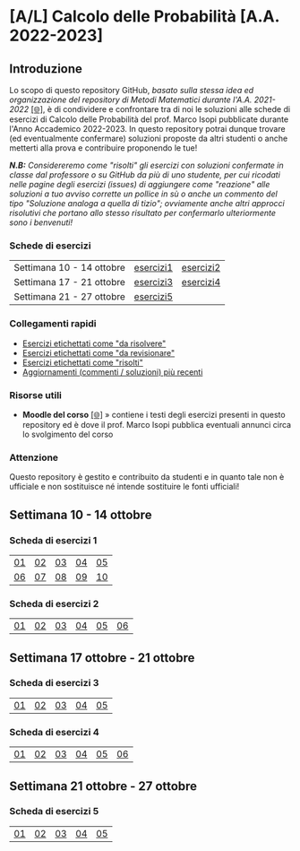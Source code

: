 # [A/L] Calcolo delle Probabilità [A.A. 2022-2023]

## Introduzione

Lo scopo di questo repository GitHub, _basato sulla stessa idea ed organizzazione del repository di Metodi Matematici durante l'A.A. 2021-2022_ [[🌐]](https://github.com/sapienzastudentsnetwork/mmi2122), è di condividere e confrontare tra di noi le soluzioni alle schede di esercizi di Calcolo delle Probabilità del prof. Marco Isopi pubblicate durante l'Anno Accademico 2022-2023. In questo repository potrai dunque trovare (ed eventualmente confermare) soluzioni proposte da altri studenti o anche metterti alla prova e contribuire proponendo le tue!

_**N.B:** Considereremo come "risolti" gli esercizi con soluzioni confermate in classe dal professore o su GitHub da più di uno studente, per cui ricodati nelle pagine degli esercizi (issues) di aggiungere come "reazione" alle soluzioni a tuo avviso corrette un pollice in sù o anche un commento del tipo "Soluzione analoga a quella di tizio"; ovviamente anche altri approcci risolutivi che portano allo stesso risultato per confermarlo ulteriormente sono i benvenuti!_

### Schede di esercizi

|    |    |    |
|----|----|----|
| Settimana 10 - 14 ottobre | [esercizi1](#scheda-di-esercizi-1)  | [esercizi2](#scheda-di-esercizi-2)  |
| Settimana 17 - 21 ottobre | [esercizi3](#scheda-di-esercizi-3)  | [esercizi4](#scheda-di-esercizi-4)  |
| Settimana 21 - 27 ottobre | [esercizi5](#scheda-di-esercizi-5)  | |

### Collegamenti rapidi

- [Esercizi etichettati come "da risolvere"](../../issues?q=label%3A"da+risolvere")
- [Esercizi etichettati come "da revisionare"](../../issues?q=label%3A"da+revisionare")
- [Esercizi etichettati come "risolti"](../../issues?q=label%3Arisolto)
- [Aggiornamenti (commenti / soluzioni) più recenti](../../issues?q=sort%3Aupdated-desc+)

### Risorse utili

- **Moodle del corso** [[🌐]](https://elearning.uniroma1.it/enrol/index.php?id=15457) » contiene i testi degli esercizi presenti in questo repository ed è dove il prof. Marco Isopi pubblica eventuali annunci circa lo svolgimento del corso

### Attenzione

Questo repository è gestito e contribuito da studenti e in quanto tale non è ufficiale e non sostituisce né intende sostituire le fonti ufficiali!

## Settimana 10 - 14 ottobre

### Scheda di esercizi 1

|    |    |    |    |    |
|----|----|----|----|----|
| [01](../../issues/01)  | [02](../../issues/02)  | [03](../../issues/03)  | [04](../../issues/04)  | [05](../../issues/05) |
| [06](../../issues/06)  | [07](../../issues/07)  | [08](../../issues/08)  | [09](../../issues/09)  | [10](../../issues/10) |

### Scheda di esercizi 2

|    |    |    |    |    |     |
|----|----|----|----|----|-----|
| [01](../../issues/11)  | [02](../../issues/12)  | [03](../../issues/13)  | [04](../../issues/14)  | [05](../../issues/15)  | [06](../../issues/16)  |

## Settimana 17 ottobre - 21 ottobre

### Scheda di esercizi 3

|    |    |    |    |    |
|----|----|----|----|----|
| [01](../../issues/18)  | [02](../../issues/19)  | [03](../../issues/20)  | [04](../../issues/21)  | [05](../../issues/22)  |

### Scheda di esercizi 4

|    |    |    |    |    |     |
|----|----|----|----|----|-----|
| [01](../../issues/23)  | [02](../../issues/24)  | [03](../../issues/25)  | [04](../../issues/26)  | [05](../../issues/27)  | [06](../../issues/28)  |

## Settimana 21 ottobre - 27 ottobre

### Scheda di esercizi 5

|    |    |    |    |    |
|----|----|----|----|----|
| [01](../../issues/29)  | [02](../../issues/30)  | [03](../../issues/31)  | [04](../../issues/32)  | [05](../../issues/33)  |
